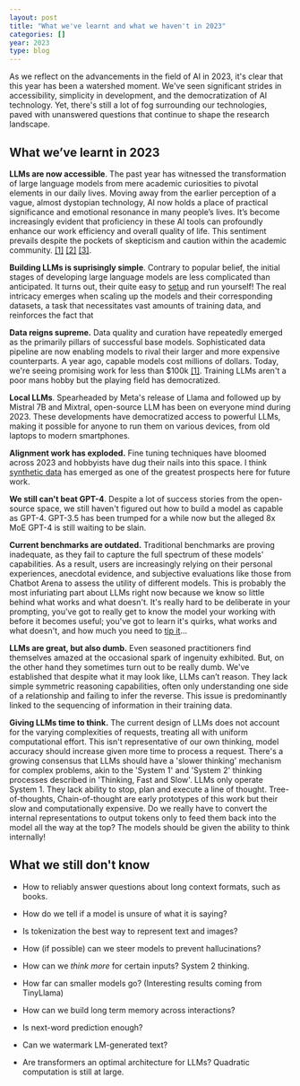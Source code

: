 ```yaml
---
layout: post
title: "What we've learnt and what we haven't in 2023"
categories: []
year: 2023
type: blog
---
```

As we reflect on the advancements in the field of AI in 2023, it's clear that this year has been a watershed moment. We've seen significant strides in accessibility, simplicity in development, and the democratization of AI technology. Yet, there's still a lot of fog surrounding our technologies, paved with unanswered questions that continue to shape the research landscape. 

## What we’ve learnt in 2023

**LLMs are now accessible**. The past year has witnessed the transformation of large language models from mere academic curiosities to pivotal elements in our daily lives. Moving away from the earlier perception of a vague, almost dystopian technology, AI now holds a place of practical significance and emotional resonance in many people’s lives. It’s become increasingly evident that proficiency in these AI tools can profoundly enhance our work efficiency and overall quality of life. This sentiment prevails despite the pockets of skepticism and caution within the academic community. [\[1\]](https://papers.ssrn.com/sol3/papers.cfm?abstract_id=4573321) [\[2\]](https://papers.ssrn.com/sol3/papers.cfm?abstract_id=4626276) [\[3\]](https://www.nber.org/papers/w31161). 

**Building LLMs is suprisingly simple**. Contrary to popular belief, the initial stages of developing large language models are less complicated than anticipated. It turns out, their quite easy to [setup](https://github.com/karpathy/nanoGPT) and run yourself! The real intricacy emerges when scaling up the models and their corresponding datasets, a task that necessitates vast amounts of training data, and reinforces the fact that

**Data reigns supreme.** Data quality and curation have repeatedly emerged as the primarily pillars of successful base models. Sophisticated data pipeline are now enabling models to rival their larger and more expensive counterparts. A year ago, capable models cost millions of dollars. Today, we're seeing promising work for less than $100k [[1]](https://www.microsoft.com/en-us/research/blog/phi-2-the-surprising-power-of-small-language-models/). Training LLMs aren't a poor mans hobby but the playing field has democratized. 

**Local LLMs**. Spearheaded by Meta's release of Llama and followed up by Mistral 7B and Mixtral, open-source LLM has been on everyone mind during 2023. These developments have democratized access to powerful LLMs, making it possible for anyone to run them on various devices, from old laptops to modern smartphones.

**Alignment work has exploded.** Fine tuning techniques have bloomed across 2023 and hobbyists have dug their nails into this space. I think [synthetic data](https://www.interconnects.ai/p/llm-synthetic-data) has emerged as one of the greatest prospects here for future work. 

**We still can't beat GPT-4**. Despite a lot of success stories from the open-source space, we still haven't figured out how to build a model as capable as GPT-4. GPT-3.5 has been trumped for a while now but the alleged 8x MoE GPT-4 is still waiting to be slain. 

**Current benchmarks are outdated.** Traditional benchmarks are proving inadequate, as they fail to capture the full spectrum of these models' capabilities. As a result, users are increasingly relying on their personal experiences, anecdotal evidence, and subjective evaluations like those from Chatbot Arena to assess the utility of different models. This is probably the most infuriating part about LLMs right now because we know so little behind what works and what doesn't. It's really hard to be deliberate in your prompting, you've got to really get to know the model your working with before it becomes useful; you've got to learn it's quirks, what works and what doesn't, and how much you need to [tip it](https://twitter.com/voooooogel/status/1730726744314069190)...

**LLMs are great, but also dumb.** Even seasoned practitioners 
find themselves amazed at the occasional spark of ingenuity exhibited. But, on the other hand they sometimes turn out to be really dumb. We've established that despite what it may look like, LLMs can’t reason. They lack simple symmetric reasoning capabilities, often only understanding one side of a relationship and failing to infer the reverse. This issue is predominantly linked to the sequencing of information in their training data.

**Giving LLMs time to think.** The current design of LLMs does not account for the varying complexities of requests, treating all with uniform computational effort. This isn't representative of our own thinking, model accuracy should increase given more time to process a request. There's a growing consensus that LLMs should have a 'slower thinking' mechanism for complex problems, akin to the 'System 1' and 'System 2' thinking processes described in 'Thinking, Fast and Slow'. LLMs only operate System 1. They lack ability to stop, plan and execute a line of thought. Tree-of-thoughts, Chain-of-thought are early prototypes of this work but their slow and computationally expensive. Do we really have to convert the internal representations to output tokens only to feed them back into the model all the way at the top? The models should be given the ability to think internally!

## What we still don't know

- How to reliably answer questions about long context formats, such as books.

- How do we tell if a model is unsure of what it is saying?
- Is tokenization the best way to represent text and images?
- How (if possible) can we steer models to prevent hallucinations?
- How can we *think more* for certain inputs? System 2 thinking.
- How far can smaller models go? (Interesting results coming from TinyLlama)
- How can we build long term memory across interactions?
- Is next-word prediction enough?
- Can we watermark LM-generated text?
- Are transformers an optimal architecture for LLMs? Quadratic computation is still at large.